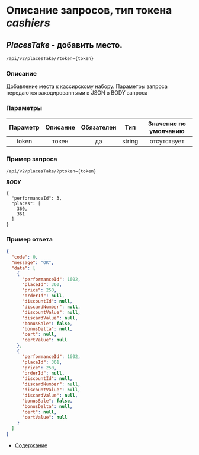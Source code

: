 Описание запросов, тип токена _cashiers_
================================

_PlacesTake_ - добавить место.
------------------------------------
`/api/v2/placesTake/?token={token}`

### Описание
Добавление места к кассирскому набору.
Параметры запроса передаются закодированными в JSON в BODY запроса

### Параметры
| Параметр 	|        Описание       	| Обязателен 	|   Тип  	| Значение по умолчанию 	|
|:--------:	|:---------------------:	|:----------:	|:------:	|:---------------------:	|
|   token  	|         токен         	|     да     	| string 	|      отсутствует      	|

### Пример запроса
`/api/v2/placesTake/?ptoken={token}`

***BODY***
```
{
  "performanceId": 3,
  "places": [
    360,
    361
  ]
}
```

### Пример ответа
```json
{
  "code": 0,
  "message": "OK",
  "data": [
    {
      "performanceId": 1602,
      "placeId": 360,
      "price": 250,
      "orderId": null,
      "discountId": null,
      "discardNumber": null,
      "discountValue": null,
      "discardValue": null,
      "bonusSale": false,
      "bonusDelta": null,
      "cert": null,
      "certValue": null
    },
    {
      "performanceId": 1602,
      "placeId": 361,
      "price": 250,
      "orderId": null,
      "discountId": null,
      "discardNumber": null,
      "discountValue": null,
      "discardValue": null,
      "bonusSale": false,
      "bonusDelta": null,
      "cert": null,
      "certValue": null
    }
  ]
}
```

* [Содержание](../index)